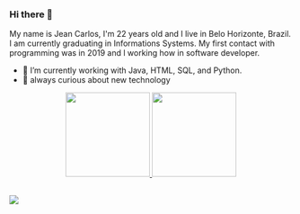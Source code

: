 ### Hi there 👋

My name is Jean Carlos, I'm 22 years old and I live in Belo Horizonte, Brazil. I am currently graduating in Informations Systems. My first contact with programming was in 2019 and  l working how in software developer.

- 🔭 I’m currently working with Java, HTML, SQL, and Python.
- 🌱 always curious about new technology

<div align="center">
  <a href="https://github.com/Jean-Caarlos">
  <img height="150em" src="https://github-readme-stats.vercel.app/api?username=Jean-Caarlos&show_icons=true&theme=dark&include_all_commits=true&count_private=true"/>
  <img height="150em" src="https://github-readme-stats.vercel.app/api/top-langs/?username=Jean-Caarlos&layout=compact&langs_count=7&theme=dark"/>
</div>

 ##
 
<div> 
  <a href="https://www.linkedin.com/in/jean-carlos-626bb5208/" target="_blank"><img src="https://img.shields.io/badge/-LinkedIn-%230077B5?style=for-the-badge&logo=linkedin&logoColor=white" target="_blank"></a> 
 
</div>
